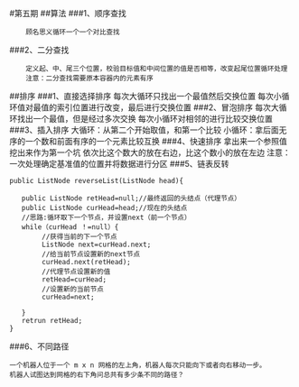 #第五期
##算法
###1、顺序查找
        
        顾名思义循环一个一个对比查找
###2、二分查找

        定义起、中、尾三个位置，校验目标值和中间位置的值是否相等，改变起尾位置循环处理
        注意：二分查找需要原本容器内的元素有序
##排序
###1、直接选择排序
        每次大循环只找出一个最值然后交换位置
        每次小循环值对最值的索引位置进行改变，最后进行交换位置
###2、冒泡排序 
        每次大循环找出一个最值，但是经过多次交换
        每次小循环对相邻的进行比较交换位置
###3、插入排序
        大循环：从第二个开始取值，和第一个比较
        小循环：拿后面无序的一个数和前面有序的一个元素比较互换
###4、快速排序
        拿出来一个参照值挖出来作为第一个坑
        依次比这个数大的放在右边，比这个数小的放在左边
        注意：一次处理确定基准值的位置并将数据进行分区
###5、链表反转

    public ListNode reverseList(ListNode head){
    
       public ListNode retHead=null;//最终返回的头结点（代理节点）
       public ListNode curHead=head;//现在的头结点
       //思路:循环取下一个节点，并设置next（前一个节点）
       while（curHead ！=null）{
            //获得当前的下一个节点
            ListNode next=curHead.next;
            //给当前节点设置新的next节点
            curHead.next(retHead);
            //代理节点设置新的值
            retHead=curHead;
            //设置新的当前节点
            curHead=next;
       
       }
       retrun retHead;
    }
###6、不同路径 

    一个机器人位于一个 m x n 网格的左上角，机器人每次只能向下或者向右移动一步。
    机器人试图达到网格的右下角问总共有多少条不同的路径？       
               
              

            



               
                
           
       
   

      

    